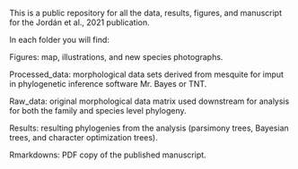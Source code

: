 This is a public repository for all the data, results, figures, and manuscript for the Jordán et al., 2021 publication. 

In each folder you will find:

Figures: map, illustrations, and new species photographs. 

Processed_data: morphological data sets derived from mesquite for imput in phylogenetic inference software Mr. Bayes or TNT. 

Raw_data: original morphological data matrix used downstream for analysis for both the family and species level phylogeny. 

Results: resulting phylogenies from the analysis (parsimony trees, Bayesian trees, and character optimization trees). 

Rmarkdowns: PDF copy of the published manuscript. 